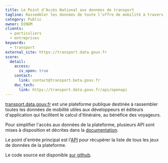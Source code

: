 ```yaml
---
title: Le Point d’Accès National aux données de transport
tagline: Rassembler les données de toute l’offre de mobilité à travers la France
category: Public
owner: DINUM
clients:
  - particuliers
  - entreprises
keywords:
  - transport
external_site: https://transport.data.gouv.fr
score:
  detail:
    access:
      is_open: true
    contact:
      link: contact@transport.beta.gouv.fr
    doc_tech:
      link: https://transport.data.gouv.fr/api/openapi
---
```


[transport.data.gouv.fr](https://transport.data.gouv.fr) est une plateforme publique destinée à rassembler toutes les données de mobilité utiles aux développeurs et éditeurs d'application qui facilitent le calcul d'itinéraire, au bénéfice des voyageurs.

Pour simplifier l'accès aux données de la plateforme, plusieurs API sont mises à disposition et décrites dans la [documentation](https://transport.data.gouv.fr/api/openapi).

Le point d'entrée principal est l'[API](https://transport.data.gouv.fr/api/datasets) pour récupérer la liste de tous les jeux de données de la plateforme.

Le code source est disponible [sur github](https://github.com/etalab/transport-site).
